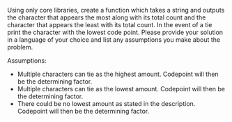 Using only core libraries, create a function which takes a string and outputs the character
that appears the most along with its total count and the character that appears the least
with its total count. In the event of a tie print the character with the lowest code point.
Please provide your solution in a language of your choice and list any assumptions you
make about the problem.  
  
Assumptions:  
  
- Multiple characters can tie as the highest amount. Codepoint will then be the determining factor.  
- Multiple characters can tie as the lowest amount. Codepoint will then be the determining factor.  
- There could be no lowest amount as stated in the description. Codepoint will then be the determining factor.